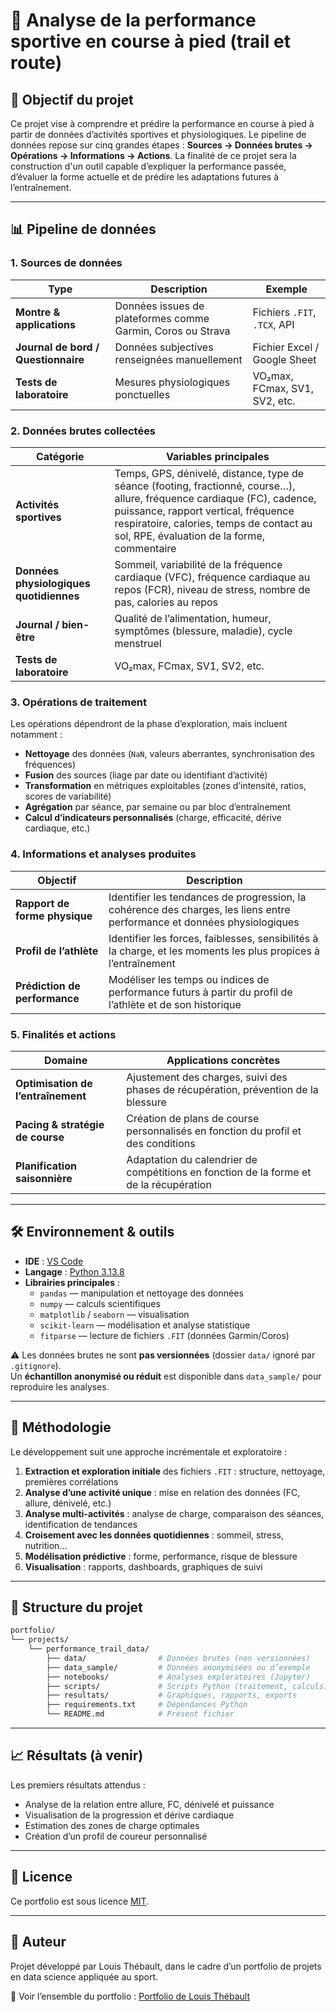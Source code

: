 # 🏅 Analyse de la performance sportive en course à pied (trail et route)

## 🎯 Objectif du projet
Ce projet vise à comprendre et prédire la performance en course à pied à partir de données d’activités sportives et physiologiques.
Le pipeline de données repose sur cinq grandes étapes : **Sources → Données brutes → Opérations → Informations → Actions**.
La finalité de ce projet sera la construction d'un outil capable d’expliquer la performance passée, d’évaluer la forme actuelle et de prédire les adaptations futures à l’entraînement.

---
## 📊 Pipeline de données

### 1. Sources de données
| Type                                | Description                                                 | Exemple                       |
| ----------------------------------- | ----------------------------------------------------------- | ----------------------------- |
| **Montre & applications**           | Données issues de plateformes comme Garmin, Coros ou Strava | Fichiers `.FIT`, `.TCX`, API  |
| **Journal de bord / Questionnaire** | Données subjectives renseignées manuellement                | Fichier Excel / Google Sheet  |
| **Tests de laboratoire**            | Mesures physiologiques ponctuelles                          | VO₂max, FCmax, SV1, SV2, etc. |

### 2. Données brutes collectées
| Catégorie                               | Variables principales                                                                                                                                                                                                                                      |
| --------------------------------------- | ---------------------------------------------------------------------------------------------------------------------------------------------------------------------------------------------------------------------------------------------------------- |
| **Activités sportives**                 | Temps, GPS, dénivelé, distance, type de séance (footing, fractionné, course…), allure, fréquence cardiaque (FC), cadence, puissance, rapport vertical, fréquence respiratoire, calories, temps de contact au sol, RPE, évaluation de la forme, commentaire |
| **Données physiologiques quotidiennes** | Sommeil, variabilité de la fréquence cardiaque (VFC), fréquence cardiaque au repos (FCR), niveau de stress, nombre de pas, calories au repos                                                                                                               |
| **Journal / bien-être**                 | Qualité de l’alimentation, humeur, symptômes (blessure, maladie), cycle menstruel                                                                                                                                                                          |
| **Tests de laboratoire**                | VO₂max, FCmax, SV1, SV2, etc.                                                                                                                                                                                                                              |

### 3. Opérations de traitement
Les opérations dépendront de la phase d’exploration, mais incluent notamment :
- **Nettoyage** des données (`NaN`, valeurs aberrantes, synchronisation des fréquences)
- **Fusion** des sources (liage par date ou identifiant d’activité)
- **Transformation** en métriques exploitables (zones d’intensité, ratios, scores de variabilité)
- **Agrégation** par séance, par semaine ou par bloc d’entraînement
- **Calcul d’indicateurs personnalisés** (charge, efficacité, dérive cardiaque, etc.)

### 4. Informations et analyses produites
| Objectif                      | Description                                                                                                              |
| ----------------------------- | ------------------------------------------------------------------------------------------------------------------------ |
| **Rapport de forme physique** | Identifier les tendances de progression, la cohérence des charges, les liens entre performance et données physiologiques |
| **Profil de l’athlète**       | Identifier les forces, faiblesses, sensibilités à la charge, et les moments les plus propices à l’entraînement           |
| **Prédiction de performance** | Modéliser les temps ou indices de performance futurs à partir du profil de l’athlète et de son historique                |

### 5. Finalités et actions
| Domaine                            | Applications concrètes                                                                 |
| ---------------------------------- | -------------------------------------------------------------------------------------- |
| **Optimisation de l’entraînement** | Ajustement des charges, suivi des phases de récupération, prévention de la blessure    |
| **Pacing & stratégie de course**   | Création de plans de course personnalisés en fonction du profil et des conditions      |
| **Planification saisonnière**      | Adaptation du calendrier de compétitions en fonction de la forme et de la récupération |

---

## 🛠️ Environnement & outils
- **IDE** : [VS Code](https://code.visualstudio.com/)
- **Langage** : [Python 3.13.8](https://www.python.org/downloads/release/python-3138/)  
- **Librairies principales** :
  - `pandas` — manipulation et nettoyage des données
  - `numpy` — calculs scientifiques
  - `matplotlib` / `seaborn` — visualisation
  - `scikit-learn` — modélisation et analyse statistique
  - `fitparse` — lecture de fichiers `.FIT` (données Garmin/Coros)

⚠️ Les données brutes ne sont **pas versionnées** (dossier `data/` ignoré par `.gitignore`).  
Un **échantillon anonymisé ou réduit** est disponible dans `data_sample/` pour reproduire les analyses.

---

## 🧪 Méthodologie

Le développement suit une approche incrémentale et exploratoire :
1. **Extraction et exploration initiale** des fichiers `.FIT` : structure, nettoyage, premières corrélations
2. **Analyse d’une activité unique** : mise en relation des données (FC, allure, dénivelé, etc.)
3. **Analyse multi-activités** : analyse de charge, comparaison des séances, identification de tendances
4. **Croisement avec les données quotidiennes** : sommeil, stress, nutrition...
5. **Modélisation prédictive** : forme, performance, risque de blessure
6. **Visualisation** : rapports, dashboards, graphiques de suivi

---

## 📂 Structure du projet

```bash
portfolio/
└── projects/
    └── performance_trail_data/
        ├── data/                # Données brutes (non versionnées)
        ├── data_sample/         # Données anonymisées ou d’exemple
        ├── notebooks/           # Analyses exploratoires (Jupyter)
        ├── scripts/             # Scripts Python (traitement, calculs)
        ├── resultats/           # Graphiques, rapports, exports
        ├── requirements.txt     # Dépendances Python
        └── README.md            # Présent fichier
```

---

## 📈 Résultats (à venir)

Les premiers résultats attendus :
- Analyse de la relation entre allure, FC, dénivelé et puissance
- Visualisation de la progression et dérive cardiaque
- Estimation des zones de charge optimales
- Création d’un profil de coureur personnalisé

---

## 📄 Licence
Ce portfolio est sous licence [MIT](LICENSE).

---

## 👤 Auteur

Projet développé par Louis Thébault,
dans le cadre d’un portfolio de projets en data science appliquée au sport.

🔗 Voir l’ensemble du portfolio : [Portfolio de Louis Thébault](../../README.md)